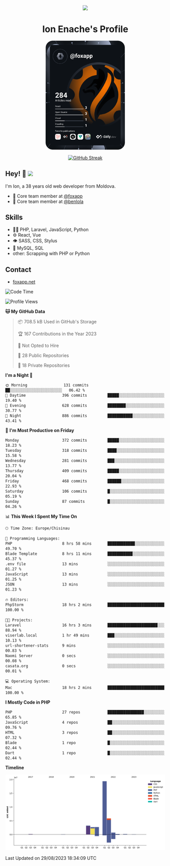 <div id="header" align="center">
  <img src="https://media.giphy.com/media/M9gbBd9nbDrOTu1Mqx/giphy.gif" width="100"/>
	<h1>Ion Enache's Profile</h1>
</div>
<div align="center">
	<a href="https://app.daily.dev/foxapp"><img src="https://github.com/foxapp/foxapp/blob/master/devcard.svg" width="250" alt="Ion Enache's Dev Card"/></a>
</div>


<div align="center">
	
[![GitHub Streak](http://github-readme-streak-stats.herokuapp.com?user=foxapp&hide_border=true&date_format=M%20j%5B%2C%20Y%5D)](https://git.io/streak-stats)
	
</div>


## Hey! 👋 <img src="https://media.giphy.com/media/hvRJCLFzcasrR4ia7z/giphy.gif" width="30px"/>
I'm Ion, a 38 years old web developer from Moldova.


- 👥 Core team member at [@foxapp](https://github.com/foxapp)
- 👥 Core team member at [@benlola](https://github.com/benlola)

## Skills
- 👨‍💻 PHP, Laravel, JavaScript, Python
- ⚙️ React, Vue
- 👁️ SASS, CSS, Stylus
- 💽 MySQL, SQL
- other: Scrapping with PHP or Python

## Contact
- [foxapp.net](https://www.foxapp.net)

<!--START_SECTION:waka-->
![Code Time](http://img.shields.io/badge/Code%20Time-1%2C482%20hrs%2053%20mins-blue)

![Profile Views](http://img.shields.io/badge/Profile%20Views-1-blue)

**🐱 My GitHub Data** 

> 📦 708.5 kB Used in GitHub's Storage 
 > 
> 🏆 167 Contributions in the Year 2023
 > 
> 🚫 Not Opted to Hire
 > 
> 📜 28 Public Repositories 
 > 
> 🔑 18 Private Repositories 
 > 
**I'm a Night 🦉** 

```text
🌞 Morning                131 commits         ██░░░░░░░░░░░░░░░░░░░░░░░   06.42 % 
🌆 Daytime                396 commits         █████░░░░░░░░░░░░░░░░░░░░   19.40 % 
🌃 Evening                628 commits         ████████░░░░░░░░░░░░░░░░░   30.77 % 
🌙 Night                  886 commits         ███████████░░░░░░░░░░░░░░   43.41 % 
```
📅 **I'm Most Productive on Friday** 

```text
Monday                   372 commits         █████░░░░░░░░░░░░░░░░░░░░   18.23 % 
Tuesday                  318 commits         ████░░░░░░░░░░░░░░░░░░░░░   15.58 % 
Wednesday                281 commits         ███░░░░░░░░░░░░░░░░░░░░░░   13.77 % 
Thursday                 409 commits         █████░░░░░░░░░░░░░░░░░░░░   20.04 % 
Friday                   468 commits         ██████░░░░░░░░░░░░░░░░░░░   22.93 % 
Saturday                 106 commits         █░░░░░░░░░░░░░░░░░░░░░░░░   05.19 % 
Sunday                   87 commits          █░░░░░░░░░░░░░░░░░░░░░░░░   04.26 % 
```


📊 **This Week I Spent My Time On** 

```text
🕑︎ Time Zone: Europe/Chisinau

💬 Programming Languages: 
PHP                      8 hrs 58 mins       ████████████░░░░░░░░░░░░░   49.70 % 
Blade Template           8 hrs 11 mins       ███████████░░░░░░░░░░░░░░   45.37 % 
.env file                13 mins             ░░░░░░░░░░░░░░░░░░░░░░░░░   01.27 % 
JavaScript               13 mins             ░░░░░░░░░░░░░░░░░░░░░░░░░   01.25 % 
JSON                     13 mins             ░░░░░░░░░░░░░░░░░░░░░░░░░   01.23 % 

🔥 Editors: 
PhpStorm                 18 hrs 2 mins       █████████████████████████   100.00 % 

🐱‍💻 Projects: 
Laravel                  16 hrs 3 mins       ██████████████████████░░░   88.94 % 
viserlab.local           1 hr 49 mins        ███░░░░░░░░░░░░░░░░░░░░░░   10.13 % 
url-shortener-stats      9 mins              ░░░░░░░░░░░░░░░░░░░░░░░░░   00.83 % 
Naomi Server             0 secs              ░░░░░░░░░░░░░░░░░░░░░░░░░   00.08 % 
casata.org               0 secs              ░░░░░░░░░░░░░░░░░░░░░░░░░   00.01 % 

💻 Operating System: 
Mac                      18 hrs 2 mins       █████████████████████████   100.00 % 
```

**I Mostly Code in PHP** 

```text
PHP                      27 repos            ████████████████░░░░░░░░░   65.85 % 
JavaScript               4 repos             ██░░░░░░░░░░░░░░░░░░░░░░░   09.76 % 
HTML                     3 repos             ██░░░░░░░░░░░░░░░░░░░░░░░   07.32 % 
Blade                    1 repo              █░░░░░░░░░░░░░░░░░░░░░░░░   02.44 % 
Dart                     1 repo              █░░░░░░░░░░░░░░░░░░░░░░░░   02.44 % 
```



**Timeline**

![Lines of Code chart](https://raw.githubusercontent.com/foxapp/foxapp/master/assets/bar_graph.png)


 Last Updated on 29/08/2023 18:34:09 UTC
<!--END_SECTION:waka-->
